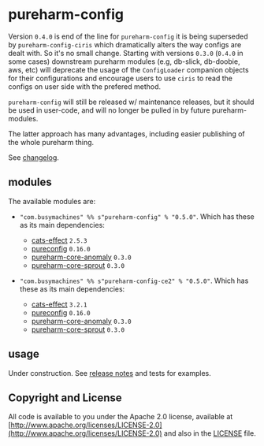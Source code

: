 # pureharm-config

Version `0.4.0` is end of the line for `pureharm-config` it is being superseded by `pureharm-config-ciris` which dramatically alters the way configs are dealt with. So it's no small change. Starting with versions `0.3.0` (`0.4.0` in some cases) downstream pureharm modules (e.g, db-slick, db-doobie, aws, etc) will deprecate the usage of the `ConfigLoader` companion objects for their configurations and encourage users to use `ciris` to read the configs on user side with the prefered method.

`pureharm-config` will still be released w/ maintenance releases, but it should be used in user-code, and will no longer be pulled in by future pureharm-modules.

The latter approach has many advantages, including easier publishing of the whole pureharm thing.

See [changelog](./CHANGELOG.md).

## modules

The available modules are:

- `"com.busymachines" %% s"pureharm-config" % "0.5.0"`. Which has these as its main dependencies:
  - [cats-effect](https://github.com/typelevel/cats-effect/releases) `2.5.3`
  - [pureconfig](https://github.com/pureconfig/pureconfig/releases) `0.16.0`
  - [pureharm-core-anomaly](https://github.com/busymachines/pureharm-core/releases) `0.3.0`
  - [pureharm-core-sprout](https://github.com/busymachines/pureharm-core/releases) `0.3.0`

- `"com.busymachines" %% s"pureharm-config-ce2" % "0.5.0"`. Which has these as its main dependencies:
  - [cats-effect](https://github.com/typelevel/cats-effect/releases) `3.2.1`
  - [pureconfig](https://github.com/pureconfig/pureconfig/releases) `0.16.0`
  - [pureharm-core-anomaly](https://github.com/busymachines/pureharm-core/releases) `0.3.0`
  - [pureharm-core-sprout](https://github.com/busymachines/pureharm-core/releases) `0.3.0`

## usage

Under construction. See [release notes](https://github.com/busymachines/pureharm-core/releases) and tests for examples.

## Copyright and License

All code is available to you under the Apache 2.0 license, available
at [http://www.apache.org/licenses/LICENSE-2.0](http://www.apache.org/licenses/LICENSE-2.0) and also in
the [LICENSE](./LICENSE) file.
